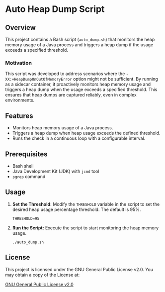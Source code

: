 # Auto Heap Dump Script

## Overview

This project contains a Bash script (`auto_dump.sh`) that monitors the heap memory usage of a Java process and triggers a heap dump if the usage exceeds a specified threshold.

### Motivation

This script was developed to address scenarios where the `-XX:+HeapDumpOnOutOfMemoryError` option might not be sufficient. 
By running as a sidecar container, it proactively monitors heap memory usage and triggers a heap dump when the usage exceeds a specified threshold. 
This ensures that heap dumps are captured reliably, even in complex environments.

## Features

- Monitors heap memory usage of a Java process.
- Triggers a heap dump when heap usage exceeds the defined threshold.
- Runs the check in a continuous loop with a configurable interval.

## Prerequisites

- Bash shell
- Java Development Kit (JDK) with `jcmd` tool
- `pgrep` command

## Usage

1. **Set the Threshold:**
   Modify the `THRESHOLD` variable in the script to set the desired heap usage percentage threshold. The default is 95%.

   ```
   THRESHOLD=95
    ```
2. **Run the Script:**
    Execute the script to start monitoring the heap memory usage.
    
    ```shell
    ./auto_dump.sh
    ```

## License

This project is licensed under the GNU General Public License v2.0. You may obtain a copy of the License at:

[GNU General Public License v2.0](https://www.gnu.org/licenses/old-licenses/gpl-2.0.html)